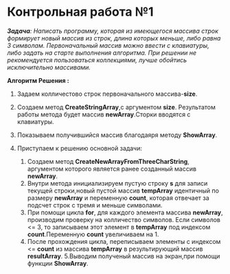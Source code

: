 # Контрольная работа №1
_**Задача**: Написать программу, которая из имеющегося массива строк формирует новый массив из строк, длина которых меньше, либо равна 3 символам. Первоначальный массив можно ввести с клавиатуры, либо задать на старте выполнения алгоритма. При решении не рекомендуется пользоваться коллекциями, лучше обойтись исключительно массивами._

__Алгоритм Решения :__

1. Задаем колличестово строк первоначального  массива-__size__.
2. Создаем метод __CreateStringArray__,с аргументом __size__. Результатом работы метода будет массив __newArray__.Сторки вводятся с клавиатуры.
3. Показываем получившийся массив благодаяря методу __ShowArray__.
4. Приступаем к решению основной задачи:
    
    1. Создаем метод __CreateNewArrayFromThreeCharString__, аргументом которого является ранее созданный массив __newArray__.
    2. Внутри метода инициализируем пустую строку __s__ для записи текущей строки,новый пустой массив __tempArray__ идентичный по размеру __newArray__ и переменную __count__, которая отвечает за подсчет строк с тремя и меньше символами. 
    3. При помощи цикла __for__, для каждого элемента массива __newArray__, производим проверку на колличество символов. Если символов <= 3, то записываем этот элемент в __tempArray__ под индексом __count__.Переменную __count__ увеличиваем на 1.
    4. После прохождения цикла, переписываем элементы с индексом <= __count__ из массива __tempArray__ в результирующий массив __resultArray__.
    5.Выводим полученый массив на экран,при помощи функции __ShowArray__.

